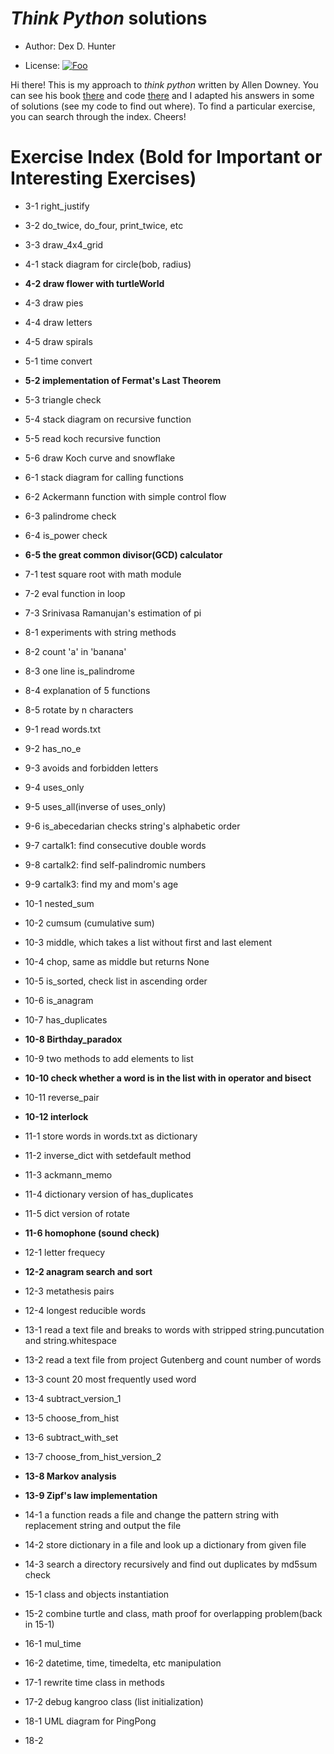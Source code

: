 # _Think Python_ solutions

* Author: Dex D. Hunter

* License: [![Foo](https://licensebuttons.net/l/by/3.0/88x31.png)](https://creativecommons.org/licenses/by/4.0/)

Hi there! This is my approach to _think python_ written by Allen Downey. You can see his book [there](http://greenteapress.com/wp/think-python-2e/) and code [there](https://github.com/AllenDowney/ThinkPython) and I adapted his answers in some of solutions (see my code to find out where). To find a particular exercise, you can search through the index. Cheers!

# Exercise Index (Bold for Important or Interesting Exercises)
* 3-1 right_justify
* 3-2 do_twice, do_four, print_twice, etc
* 3-3 draw_4x4_grid
* 4-1 stack diagram for circle(bob, radius)
* __4-2 draw flower with turtleWorld__
* 4-3 draw pies 
* 4-4 draw letters
* 4-5 draw spirals
* 5-1 time convert
* __5-2 implementation of Fermat's Last Theorem__
* 5-3 triangle check
* 5-4 stack diagram on recursive function
* 5-5 read koch recursive function
* 5-6 draw Koch curve and snowflake
* 6-1 stack diagram for calling functions
* 6-2 Ackermann function with simple control flow
* 6-3 palindrome check
* 6-4 is_power check
* __6-5 the great common divisor(GCD) calculator__
* 7-1 test square root with math module
* 7-2 eval function in loop
* 7-3 Srinivasa Ramanujan's estimation of pi
* 8-1 experiments with string methods
* 8-2 count 'a' in 'banana'
* 8-3 one line is_palindrome
* 8-4 explanation of 5 functions
* 8-5 rotate by n characters
* 9-1 read words.txt
* 9-2 has_no_e
* 9-3 avoids and forbidden letters
* 9-4 uses_only
* 9-5 uses_all(inverse of uses_only)
* 9-6 is_abecedarian checks string's alphabetic order
* 9-7 cartalk1: find consecutive double words
* 9-8 cartalk2: find self-palindromic numbers
* 9-9 cartalk3: find my and mom's age
* 10-1 nested_sum
* 10-2 cumsum (cumulative sum)
* 10-3 middle, which takes a list without first and last element
* 10-4 chop, same as middle but returns None
* 10-5 is_sorted, check list in ascending order
* 10-6 is_anagram
* 10-7 has_duplicates
* __10-8 Birthday_paradox__
* 10-9 two methods to add elements to list
* __10-10 check whether a word is in the list with in operator and bisect__
* 10-11 reverse_pair
* __10-12 interlock__
* 11-1 store words in words.txt as dictionary
* 11-2 inverse_dict with setdefault method
* 11-3 ackmann_memo
* 11-4 dictionary version of has_duplicates
* 11-5 dict version of rotate
* __11-6 homophone (sound check)__
* 12-1 letter frequecy
* __12-2 anagram search and sort__
* 12-3 metathesis pairs
* 12-4 longest reducible words
* 13-1 read a text file and breaks to words with stripped string.puncutation and string.whitespace
* 13-2 read a text file from project Gutenberg and count number of words 
* 13-3 count 20 most frequently used word
* 13-4 subtract_version_1
* 13-5 choose_from_hist
* 13-6 subtract_with_set
* 13-7 choose_from_hist_version_2
* __13-8 Markov analysis__
* __13-9 Zipf's law implementation__ 

* 14-1 a function reads a file and change the pattern string with replacement string and output the file
* 14-2 store dictionary in a file and look up a dictionary from given file
* 14-3 search a directory recursively and find out duplicates by md5sum check
* 15-1 class and objects instantiation
* 15-2 combine turtle and class, math proof for overlapping problem(back in 15-1)
* 16-1 mul_time
* 16-2 datetime, time, timedelta, etc manipulation
* 17-1 rewrite time class in methods
* 17-2 debug kangroo class (list initialization)
* 18-1 UML diagram for PingPong
* 18-2 
